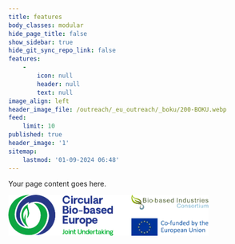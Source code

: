 ```yaml
---
title: features
body_classes: modular
hide_page_title: false
show_sidebar: true
hide_git_sync_repo_link: false
features:
    -
        icon: null
        header: null
        text: null
image_align: left
header_image_file: /outreach/_eu_outreach/_boku/200-BOKU.webp
feed:
    limit: 10
published: true
header_image: '1'
sitemap:
    lastmod: '01-09-2024 06:48'
---
```


Your page content goes here.

![9686d5d5425043eb44699d586fb83a9fe392b407-logo-bar](9686d5d5425043eb44699d586fb83a9fe392b407-logo-bar.webp "9686d5d5425043eb44699d586fb83a9fe392b407-logo-bar")